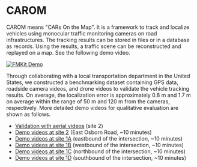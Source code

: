# CAROM

CAROM means "CARs On the Map". It is a framework to track and localize vehicles using monocular traffic monitoring cameras on road infrastructures. The tracking results can be stored in files or in a database as records. Using the results, a traffic scene can be reconstructed and replayed on a map. See the following demo video.

[![FMKit Demo](https://img.youtube.com/vi/74UEiJJNEXo/0.jpg)](https://youtu.be/74UEiJJNEXo)

Through collaborating with a local transportation department in the United States, we constructed a benchmarking dataset containing GPS data, roadside camera videos, and drone videos to validate the vehicle tracking results. On average, the localization error is approximately 0.8 m and 1.7 m on average within the range of 50 m and 120 m from the cameras, respectively. More detailed demo videos for qualitative evaluation are shown as follows.

* [Validation with aerial videos](https://youtu.be/Z6AY0bTjV-4) (site 2)
* [Demo videos at site 2](https://youtu.be/cR5G8N1hxko) (East Osborn Road, ~10 minutes)
* [Demo videos at site 1A](https://youtu.be/pKGxqBnaGAk) (eastbound of the intersection, ~10 minutes)
* [Demo videos at site 1B](https://youtu.be/aFRLNki1Sq0) (westbound of the intersection, ~10 minutes)
* [Demo videos at site 1C](https://youtu.be/79ZrOIpRCN0) (northbound of the intersection, ~10 minutes)
* [Demo videos at site 1D](https://youtu.be/pMOLFDCAGI4) (southbound of the intersection, ~10 minutes)


